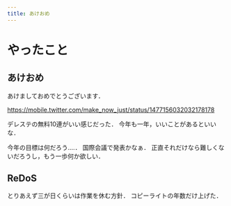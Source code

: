 ```yaml
---
title: あけおめ
---
```


# やったこと

## あけおめ

あけましておめでとうございます．

<https://mobile.twitter.com/make_now_just/status/1477156032032178178>

デレステの無料10連がいい感じだった．
今年も一年，いいことがあるといいな．

今年の目標は何だろう‥‥．
国際会議で発表かなぁ．
正直それだけなら難しくないだろうし，もう一歩何か欲しい．

## ReDoS

とりあえず三が日くらいは作業を休む方針．
コピーライトの年数だけ上げた．
